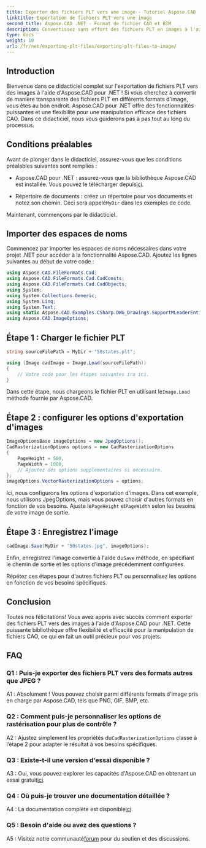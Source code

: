 ```yaml
---
title: Exporter des fichiers PLT vers une image - Tutoriel Aspose.CAD
linktitle: Exportation de fichiers PLT vers une image
second_title: Aspose.CAD .NET - Format de fichier CAO et BIM
description: Convertissez sans effort des fichiers PLT en images à l'aide d'Aspose.CAD pour .NET. Explorez des options flexibles et une intégration transparente pour vos besoins en matière de manipulation de fichiers CAO.
type: docs
weight: 10
url: /fr/net/exporting-plt-files/exporting-plt-files-to-image/
---
```

## Introduction

Bienvenue dans ce didacticiel complet sur l'exportation de fichiers PLT vers des images à l'aide d'Aspose.CAD pour .NET ! Si vous cherchez à convertir de manière transparente des fichiers PLT en différents formats d'image, vous êtes au bon endroit. Aspose.CAD pour .NET offre des fonctionnalités puissantes et une flexibilité pour une manipulation efficace des fichiers CAO. Dans ce didacticiel, nous vous guiderons pas à pas tout au long du processus.

## Conditions préalables

Avant de plonger dans le didacticiel, assurez-vous que les conditions préalables suivantes sont remplies :

-  Aspose.CAD pour .NET : assurez-vous que la bibliothèque Aspose.CAD est installée. Vous pouvez le télécharger depuis[ici](https://releases.aspose.com/cad/net/).

-  Répertoire de documents : créez un répertoire pour vos documents et notez son chemin. Ceci sera appelé`MyDir` dans les exemples de code.

Maintenant, commençons par le didacticiel.

## Importer des espaces de noms

Commencez par importer les espaces de noms nécessaires dans votre projet .NET pour accéder à la fonctionnalité Aspose.CAD. Ajoutez les lignes suivantes au début de votre code :

```csharp
using Aspose.CAD.FileFormats.Cad;
using Aspose.CAD.FileFormats.Cad.CadConsts;
using Aspose.CAD.FileFormats.Cad.CadObjects;
using System;
using System.Collections.Generic;
using System.Linq;
using System.Text;
using static Aspose.CAD.Examples.CSharp.DWG_Drawings.SupportMLeaderEntityForDWGFormat;
using Aspose.CAD.ImageOptions;
```

## Étape 1 : Charger le fichier PLT

```csharp
string sourceFilePath = MyDir + "50states.plt";

using (Image cadImage = Image.Load(sourceFilePath))
{
    // Votre code pour les étapes suivantes ira ici.
}
```

 Dans cette étape, nous chargeons le fichier PLT en utilisant le`Image.Load` méthode fournie par Aspose.CAD.

## Étape 2 : configurer les options d'exportation d'images

```csharp
ImageOptionsBase imageOptions = new JpegOptions();
CadRasterizationOptions options = new CadRasterizationOptions
{
    PageHeight = 500,
    PageWidth = 1000,
    // Ajoutez des options supplémentaires si nécessaire.
};
imageOptions.VectorRasterizationOptions = options;
```

 Ici, nous configurons les options d'exportation d'images. Dans cet exemple, nous utilisons JpegOptions, mais vous pouvez choisir d'autres formats en fonction de vos besoins. Ajuste le`PageHeight` et`PageWidth` selon les besoins de votre image de sortie.

## Étape 3 : Enregistrez l'image

```csharp
cadImage.Save(MyDir + "50states.jpg", imageOptions);
```

 Enfin, enregistrez l'image convertie à l'aide du`Save` méthode, en spécifiant le chemin de sortie et les options d’image précédemment configurées.

Répétez ces étapes pour d'autres fichiers PLT ou personnalisez les options en fonction de vos besoins spécifiques.

## Conclusion

Toutes nos félicitations! Vous avez appris avec succès comment exporter des fichiers PLT vers des images à l'aide d'Aspose.CAD pour .NET. Cette puissante bibliothèque offre flexibilité et efficacité pour la manipulation de fichiers CAO, ce qui en fait un outil précieux pour vos projets.

## FAQ

### Q1 : Puis-je exporter des fichiers PLT vers des formats autres que JPEG ?

A1 : Absolument ! Vous pouvez choisir parmi différents formats d'image pris en charge par Aspose.CAD, tels que PNG, GIF, BMP, etc.

### Q2 : Comment puis-je personnaliser les options de rastérisation pour plus de contrôle ?

 A2 : Ajustez simplement les propriétés du`CadRasterizationOptions` classe à l’étape 2 pour adapter le résultat à vos besoins spécifiques.

### Q3 : Existe-t-il une version d'essai disponible ?

 A3 : Oui, vous pouvez explorer les capacités d'Aspose.CAD en obtenant un essai gratuit[ici](https://releases.aspose.com/).

### Q4 : Où puis-je trouver une documentation détaillée ?

 A4 : La documentation complète est disponible[ici](https://reference.aspose.com/cad/net/).

### Q5 : Besoin d'aide ou avez des questions ?

 A5 : Visitez notre communauté[forum](https://forum.aspose.com/c/cad/19) pour du soutien et des discussions.
